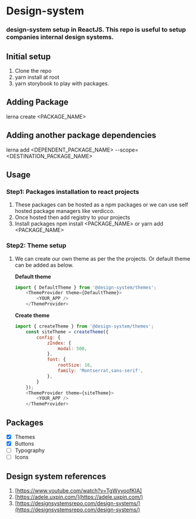 
# Design-system
### design-system setup in ReactJS. This repo is useful to setup companies internal design systems.

## Initial setup
1. Clone the repo
2. yarn install at root
3. yarn storybook to play with packages.

## Adding Package
lerna create <PACKAGE_NAME>

## Adding another package dependencies
lerna add <DEPENDENT_PACKAGE_NAME> --scope=<DESTINATION_PACKAGE_NAME>

## Usage
### Step1: Packages installation to react projects
1. These packages can be hosted as a npm packages or we can use self hosted package managers like verdicco.
2. Once hosted then add registry to your projects
3. Install packages npm install <PACKAGE_NAME> or yarn add <PACKAGE_NAME>

### Step2: Theme setup
1. We can create our own theme as per the the projects. Or default theme can be added as below. 

	**Default theme**
	```js
	import { DefaultTheme } from '@design-system/themes';
	    <ThemeProvider theme={DefaultTheme}>
		    <YOUR_APP />
		</ThemeProvider>
	```

	**Create theme**
	```js
	import { createTheme } from '@design-system/themes';
		const siteTheme = createTheme({
			config: {
				zIndex: {
					modal: 500,
				},
				font: {
					rootSize: 16,
					family: 'Montserrat,sans-serif',
				},
			}
		});
	    <ThemeProvider theme={siteTheme}>
		    <YOUR_APP />
		</ThemeProvider>
	```	

## Packages
-  [x] Themes
-  [x] Buttons
- [ ] Typography
- [ ] Icons

## Design system references
1.  [https://www.youtube.com/watch?v=TgWyyoofKIA]
2.  [https://adele.uxpin.com/](https://adele.uxpin.com/)
3.  [https://designsystemsrepo.com/design-systems/](https://designsystemsrepo.com/design-systems/)
